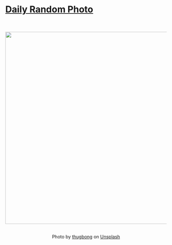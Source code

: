 # [Daily Random Photo](https://www.dailyrandomphoto.com/)

<div align="center">
  <br>
  <br>
  <a href="https://www.dailyrandomphoto.com/p/2023/2023-06-22/"><img src="https://images.unsplash.com/photo-1685555845405-1503f76a5462?crop=entropy&cs=tinysrgb&fit=max&fm=jpg&ixid=M3w3NzUwOHwwfDF8cmFuZG9tfHx8fHx8fHx8MTY4NzM5NDE3NXw&ixlib=rb-4.0.3&q=80&w=1080" width="600px"></a>
  <br>
  <br>
  <p class="has-text-grey">Photo by <a href="https://unsplash.com/@thugbong?utm_source=Daily%20Random%20Photo&amp;utm_medium=referral" target="_blank" rel="noopener noreferrer">thugbong</a> on <a href="https://unsplash.com/photos/Z6tZdoC2bnM?utm_source=Daily%20Random%20Photo&amp;utm_medium=referral" target="_blank" rel="noopener noreferrer">Unsplash</a></p>
</div>
